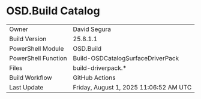 ﻿# OSD.Build Catalog

| | |
|-|-|
| Owner | David Segura |
| Build Version | 25.8.1.1 |
| PowerShell Module | OSD.Build |
| PowerShell Function | Build-OSDCatalogSurfaceDriverPack |
| Files | build-driverpack.* |
| Build Workflow | GitHub Actions |
| Last Update | Friday, August 1, 2025 11:06:52 AM UTC |
